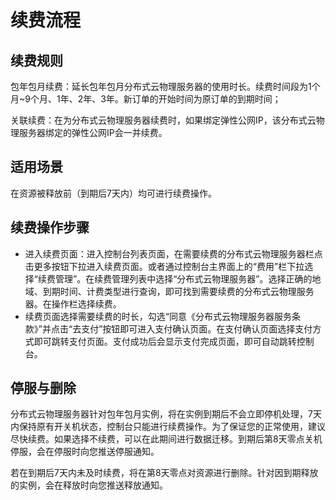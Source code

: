 # 续费流程

## 续费规则
包年包月续费：延长包年包月分布式云物理服务器的使用时长。续费时间段为1个月~9个月、1年、2年、3年。新订单的开始时间为原订单的到期时间；

关联续费：在为分布式云物理服务器续费时，如果绑定弹性公网IP，该分布式云物理服务器绑定的弹性公网IP会一并续费。

## 适用场景
在资源被释放前（到期后7天内）均可进行续费操作。

## 续费操作步骤
- 进入续费页面：进入控制台列表页面，在需要续费的分布式云物理服务器栏点击更多按钮下拉进入续费页面。或者通过控制台主界面上的“费用”栏下拉选择“续费管理”。在续费管理列表中选择“分布式云物理服务器”。选择正确的地域、到期时间、计费类型进行查询，即可找到需要续费的分布式云物理服务器。在操作栏选择续费。
- 续费页面选择需要续费的时长，勾选“同意《分布式云物理服务器服务条款》”并点击“去支付”按钮即可进入支付确认页面。在支付确认页面选择支付方式即可跳转支付页面。支付成功后会显示支付完成页面，即可自动跳转控制台。

## 停服与删除
分布式云物理服务器针对包年包月实例，将在实例到期后不会立即停机处理，7天内保持原有开关机状态，控制台只能进行续费操作。为了保证您的正常使用，建议尽快续费。如果选择不续费，可以在此期间进行数据迁移。到期后第8天零点关机停服，会在停服时向您推送停服通知。

若在到期后7天内未及时续费，将在第8天零点对资源进行删除。针对因到期释放的实例，会在释放时向您推送释放通知。
